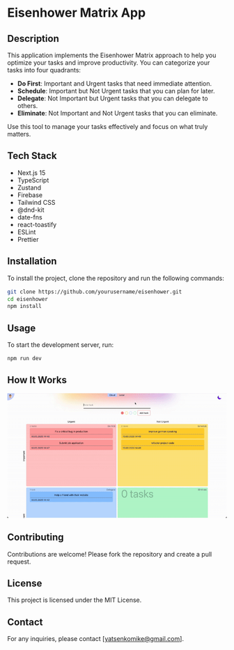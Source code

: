# Eisenhower Matrix App

## Description

This application implements the Eisenhower Matrix approach to help you optimize your tasks and improve productivity. You can categorize your tasks into four quadrants:

- **Do First**: Important and Urgent tasks that need immediate attention.
- **Schedule**: Important but Not Urgent tasks that you can plan for later.
- **Delegate**: Not Important but Urgent tasks that you can delegate to others.
- **Eliminate**: Not Important and Not Urgent tasks that you can eliminate.

Use this tool to manage your tasks effectively and focus on what truly matters.

## Tech Stack

- Next.js 15
- TypeScript
- Zustand
- Firebase
- Tailwind CSS
- @dnd-kit
- date-fns
- react-toastify
- ESLint
- Prettier

## Installation

To install the project, clone the repository and run the following commands:

```bash
git clone https://github.com/yourusername/eisenhower.git
cd eisenhower
npm install
```

## Usage

To start the development server, run:

```bash
npm run dev
```

 ## How It Works
 
<img src="https://raw.githubusercontent.com/mikhailyatsenko/mikhailyatsenko/main/img/eisenhower.gif" alt="bvg-gif" width="600"/>


## Contributing

Contributions are welcome! Please fork the repository and create a pull request.

## License

This project is licensed under the MIT License.

## Contact

For any inquiries, please contact [yatsenkomike@gmail.com].
